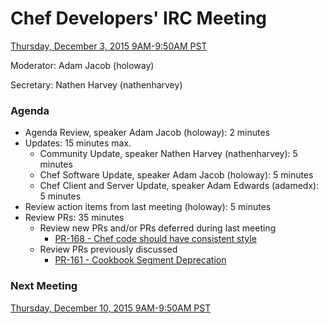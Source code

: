 # Chef Developers' IRC Meeting

[Thursday, December 3, 2015 9AM-9:50AM PST](http://everytimezone.com/#2015-12-03,240,cn3)

Moderator:  Adam Jacob (holoway)

Secretary:  Nathen Harvey (nathenharvey)

### Agenda
* Agenda Review, speaker Adam Jacob (holoway): 2 minutes
* Updates: 15 minutes max.
  * Community Update, speaker Nathen Harvey (nathenharvey): 5 minutes
  * Chef Software Update, speaker Adam Jacob (holoway): 5 minutes
  * Chef Client and Server Update, speaker Adam Edwards (adamedx): 5 minutes
* Review action items from last meeting (holoway): 5 minutes
* Review PRs:  35 minutes
  * Review new PRs and/or PRs deferred during last meeting
    * [PR-168 - Chef code should have consistent style](https://github.com/chef/chef-rfc/pull/168)
  * Review PRs previously discussed
    * [PR-161 - Cookbook Segment Deprecation](https://github.com/chef/chef-rfc/pull/161)

### Next Meeting

[Thursday, December 10, 2015 9AM-9:50AM PST](http://everytimezone.com/#2015-12-10,240,cn3)

